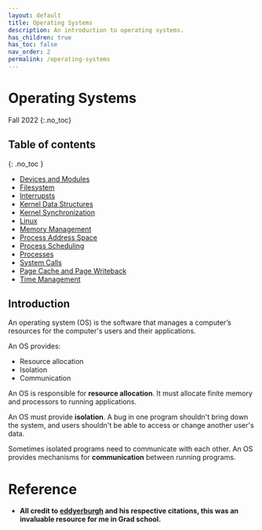 ```yaml
---
layout: default
title: Operating Systems
description: An introduction to operating systems.
has_children: true
has_toc: false
nav_order: 2
permalink: /operating-systems
---
```



# Operating Systems
Fall 2022
{:.no_toc}

## Table of contents
{: .no_toc }
- [Devices and Modules](linux/devices-and-modules.md)
- [Filesystem](linux/filesystem.md)
- [Interrupsts](linux/interrupts.md)
- [Kernel Data Structures](linux/kernel-data-structures.md)
- [Kernel Synchronization](linux/kernel-sychronization.md)
- [Linux](linux/linux.md)
- [Memory Management](linux/memory-management.md)
- [Process Address Space](linux/process-address-space.md)
- [Process Scheduling](linux/process-scheduling.md)
- [Processes](linux/processes.md)
- [System Calls](linux/system-calls.md)
- [Page Cache and Page Writeback](linux/the-page-cache-and-page-writeback.md)
- [Time Management](linux/time-management.md)


## Introduction

An operating system (OS) is the software that manages a computer’s resources for the computer's users and their applications.


An OS provides:

- Resource allocation
- Isolation
- Communication

An OS is responsible for **resource allocation**. It must allocate finite memory and processors to running applications.

An OS must provide **isolation**. A bug in one program shouldn't bring down the system, and users shouldn't be able to access or change another user's data.

Sometimes isolated programs need to communicate with each other. An OS provides mechanisms for **communication** between running programs.

# Reference
- __All credit to [eddyerburgh](https://github.com/eddyerburgh/notes/tree/master/docs/operating-systems) and his respective citations, this was an invaluable resource for me in Grad school.__




